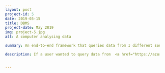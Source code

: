 ```yaml
---
layout: post
project-id: 5
date: 2019-05-15
title: DBMS
project-date: May 2019
img: project-5.jpg
alt: A computer analysing data

summary: An end-to-end framework that queries data from 3 different sources simultaneously for a flat view for data collection.

description: If a user wanted to query data from  <a href="https://azure.microsoft.com/en-us/solutions/data-lake/" target="_blank">Data Lake</a>, <a href="https://www.sap.com/products/sybase-iq-big-data-management.html" target="_blank">Sybase IQ</a>, and <a href="https://www.elastic.co/elasticsearch/" target="_blank">Elasticsearch</a>, they would have to go to the 3 platforms, get results from each of them, and manually merge them. The idea behind this project was to create a framework that queries these sources simultaneously to create a black box for database querying. The user would then have to just run a single query from a comprehensive UI, and the framework would execute it on different sources internally to produce a consolidated result. This design facilitates smooth lateral data extraction and increases the efficiency of the database management system considerably. <br /> <br /> We also designed and implemented a user interface for this project. <a href="https://en.wikipedia.org/wiki/SQL" target="_blank">SQL</a> queries compiled from the user's selections on the UI are sent as calls to the middleware. The responsive web interface is developed in <a href="https://reactjs.org/" target="_blank">ReactJS</a>, integrated with the backend services using <a href="https://restfulapi.net/" target="_blank">RESTful APIs</a> to create a consistent user experience.


---
```

